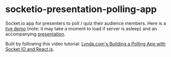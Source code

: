 # socketio-presentation-polling-app
Socket.io app for presenters to poll / quiz their audience members. Here is a [live demo](https://socketio-experimentia.herokuapp.com/#/) (note: it may take a moment to load if server is asleep) and an accompanying [presentation](http://www.slideshare.net/julienlapointe/introduction-to-websockets-presentation).


Built by following this video tutorial: [Lynda.com's Building a Polling App with Socket IO and React.js](https://www.lynda.com/Web-Development-tutorials/Building-Polling-App-Socket-IO-React-js/387145-2.html).
